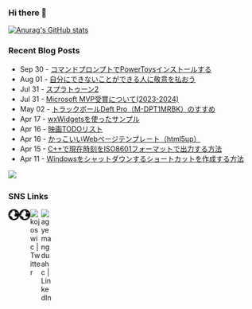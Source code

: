 ### Hi there 👋

[![Anurag's GitHub stats](https://github-readme-stats.vercel.app/api?username=kenjinote)](https://github.com/anuraghazra/github-readme-stats)


### Recent Blog Posts
<!-- feed start -->
- Sep 30 - [コマンドプロンプトでPowerToysインストールする](https://kenji.blog/posts/powertoys%E3%81%AE%E3%82%A4%E3%83%B3%E3%82%B9%E3%83%88%E3%83%BC%E3%83%AB/)
- Aug 01 - [自分にできないことができる人に敬意を払おう](https://kenji.blog/posts/%E8%87%AA%E5%88%86%E3%81%AB%E3%81%A7%E3%81%8D%E3%81%AA%E3%81%84%E3%81%93%E3%81%A8%E3%81%8C%E3%81%A7%E3%81%8D%E3%82%8B%E4%BA%BA%E3%81%AB%E6%95%AC%E6%84%8F%E3%82%92%E6%89%95%E3%81%8A%E3%81%86/)
- Jul 31 - [スプラトゥーン2](https://kenji.blog/posts/%E3%82%B9%E3%83%97%E3%83%A9%E3%83%88%E3%82%A5%E3%83%BC%E3%83%B32/)
- Jul 31 - [Microsoft MVP受賞について(2023-2024)](https://kenji.blog/posts/microsoft-mvp%E5%8F%97%E8%B3%9E%E3%81%AB%E3%81%A4%E3%81%84%E3%81%A62023-2024/)
- May 02 - [トラックボールDeft Pro（M-DPT1MRBK）のすすめ](https://kenji.blog/posts/%E3%83%88%E3%83%A9%E3%83%83%E3%82%AF%E3%83%9C%E3%83%BC%E3%83%ABdeft-prom-dpt1mrbk%E3%81%AE%E3%81%99%E3%81%99%E3%82%81/)
- Apr 17 - [wxWidgetsを使ったサンプル](https://kenji.blog/posts/wxwidgets%E3%82%92%E4%BD%BF%E3%81%A3%E3%81%9F%E3%82%B5%E3%83%B3%E3%83%97%E3%83%AB/)
- Apr 16 - [映画TODOリスト](https://kenji.blog/posts/%E6%98%A0%E7%94%BBtodo%E3%83%AA%E3%82%B9%E3%83%88/)
- Apr 16 - [かっこいいWebページテンプレート（html5up）](https://kenji.blog/posts/%E3%81%8B%E3%81%A3%E3%81%93%E3%81%84%E3%81%84web%E3%83%9A%E3%83%BC%E3%82%B8%E3%83%86%E3%83%B3%E3%83%97%E3%83%AC%E3%83%BC%E3%83%88html5up/)
- Apr 15 - [C++で現在時刻をISO8601フォーマットで出力する方法](https://kenji.blog/posts/c++%E3%81%A7%E7%8F%BE%E5%9C%A8%E6%99%82%E5%88%BB%E3%82%92iso8601%E3%83%95%E3%82%A9%E3%83%BC%E3%83%9E%E3%83%83%E3%83%88%E3%81%A7%E5%87%BA%E5%8A%9B%E3%81%99%E3%82%8B%E6%96%B9%E6%B3%95/)
- Apr 11 - [Windowsをシャットダウンするショートカットを作成する方法](https://kenji.blog/posts/windows%E3%82%92%E3%82%B7%E3%83%A3%E3%83%83%E3%83%88%E3%83%80%E3%82%A6%E3%83%B3%E3%81%99%E3%82%8B%E3%82%B7%E3%83%A7%E3%83%BC%E3%83%88%E3%82%AB%E3%83%83%E3%83%88%E3%82%92%E4%BD%9C%E6%88%90%E3%81%99%E3%82%8B%E6%96%B9%E6%B3%95/)
<!-- feed end -->

<!-- GitHub Profile Views Counter -->
![](https://komarev.com/ghpvc/?username=kenjinote)

<!-- SNS Links -->
### SNS Links
[<img align="left" alt="codewithkojo.com" width="22px" src="https://raw.githubusercontent.com/iconic/open-iconic/master/svg/globe.svg" />][website1]
[<img align="left" alt="codewithkojo.com" width="22px" src="https://raw.githubusercontent.com/iconic/open-iconic/master/svg/globe.svg" />][website2]
[<img align="left" alt="kojoswic | Twitter" width="22px" src="https://cdn.jsdelivr.net/npm/simple-icons@v3/icons/twitter.svg" />][twitter]
[<img align="left" alt="agyemangduahc | LinkedIn" width="22px" src="https://cdn.jsdelivr.net/npm/simple-icons@v3/icons/linkedin.svg" />][linkedin]

[website1]: https://hack.jp
[website2]: https://kenji.blog
[twitter]: https://twitter.com/kenjinote
[linkedin]: https://www.linkedin.com/in/kenjinote/

<!--
**kenjinote/kenjinote** is a ✨ _special_ ✨ repository because its `README.md` (this file) appears on your GitHub profile.

Here are some ideas to get you started:

- 🔭 I’m currently working on ...
- 🌱 I’m currently learning ...
- 👯 I’m looking to collaborate on ...
- 🤔 I’m looking for help with ...
- 💬 Ask me about ...
- 📫 How to reach me: ...
- 😄 Pronouns: ...
- ⚡ Fun fact: ...
-->
